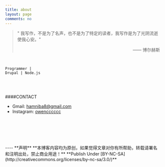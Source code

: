 ```yaml
---
title: about
layout: page
comments: no
---
```

> "  我写作，不是为了名声，也不是为了特定的读者，我写作是为了光阴流逝使我心安。"      
    <p align=right> —— 博尔赫斯    

<br/>

	Programmer | 
	Drupal | Node.js
  
<br/>
<br/>

####CONTACT        

- Gmail: [hamniba8@gmail.com](mailto:hamniba8@gmail.com)     
- Instagram: [owencccccc](http://instagram.com/owencccccc)





<br/>
<br/>
<br/>
<br/>
<br/>
----
**声明**  
**本博客内容均为原创，如果觉得文章对你有所帮助，转载请署名和注明出处，禁止商业用途！**  
**Publish Under [BY-NC-SA](http://creativecommons.org/licenses/by-nc-sa/3.0/)**  
